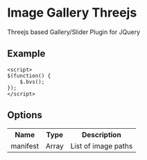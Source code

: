 Image Gallery Threejs
=====================

  Threejs based Gallery/Slider Plugin for JQuery
  

Example
-------

    <script>
    $(function() {
        $.bvs();
    });
    </script>

Options
-------


<table>
    <tr>
        <th>
            Name
        </th>
        <th>
            Type
        </th>
        <th colspan=3>
            Description
        </th>
    </tr>
    <tr>
        <td>
            manifest
        </td>
        <td>
            Array
        </td>
        <td colspan=3>
            List of image paths
        </td>
    </tr>
</table>
